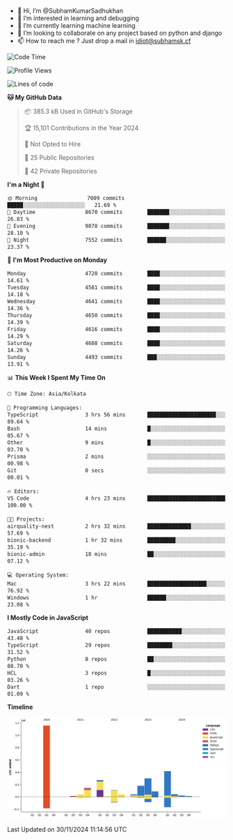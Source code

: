 - 👋 Hi, I’m @SubhamKumarSadhukhan
- 👀 I’m interested in learning and debugging
- 🌱 I’m currently learning machine learning
- 💞️ I’m looking to collaborate on any project based on python and django
- 📫 How to reach me ?
      Just drop a mail in idiot@subhamsk.cf

<!---
SubhamKumarSadhukhan/SubhamKumarSadhukhan is a ✨ special ✨ repository because its `README.md` (this file) appears on your GitHub profile.
You can click the Preview link to take a look at your changes.
--->


<!--START_SECTION:waka-->
![Code Time](http://img.shields.io/badge/Code%20Time-2%2C651%20hrs%2048%20mins-blue)

![Profile Views](http://img.shields.io/badge/Profile%20Views-1-blue)

![Lines of code](https://img.shields.io/badge/From%20Hello%20World%20I%27ve%20Written-2.9%20million%20lines%20of%20code-blue)

**🐱 My GitHub Data** 

> 📦 385.3 kB Used in GitHub's Storage 
 > 
> 🏆 15,101 Contributions in the Year 2024
 > 
> 🚫 Not Opted to Hire
 > 
> 📜 25 Public Repositories 
 > 
> 🔑 42 Private Repositories 
 > 
**I'm a Night 🦉** 

```text
🌞 Morning                7009 commits        █████░░░░░░░░░░░░░░░░░░░░   21.69 % 
🌆 Daytime                8670 commits        ███████░░░░░░░░░░░░░░░░░░   26.83 % 
🌃 Evening                9078 commits        ███████░░░░░░░░░░░░░░░░░░   28.10 % 
🌙 Night                  7552 commits        ██████░░░░░░░░░░░░░░░░░░░   23.37 % 
```
📅 **I'm Most Productive on Monday** 

```text
Monday                   4720 commits        ████░░░░░░░░░░░░░░░░░░░░░   14.61 % 
Tuesday                  4581 commits        ████░░░░░░░░░░░░░░░░░░░░░   14.18 % 
Wednesday                4641 commits        ████░░░░░░░░░░░░░░░░░░░░░   14.36 % 
Thursday                 4650 commits        ████░░░░░░░░░░░░░░░░░░░░░   14.39 % 
Friday                   4616 commits        ████░░░░░░░░░░░░░░░░░░░░░   14.29 % 
Saturday                 4608 commits        ████░░░░░░░░░░░░░░░░░░░░░   14.26 % 
Sunday                   4493 commits        ███░░░░░░░░░░░░░░░░░░░░░░   13.91 % 
```


📊 **This Week I Spent My Time On** 

```text
🕑︎ Time Zone: Asia/Kolkata

💬 Programming Languages: 
TypeScript               3 hrs 56 mins       ██████████████████████░░░   89.64 % 
Bash                     14 mins             █░░░░░░░░░░░░░░░░░░░░░░░░   05.67 % 
Other                    9 mins              █░░░░░░░░░░░░░░░░░░░░░░░░   03.70 % 
Prisma                   2 mins              ░░░░░░░░░░░░░░░░░░░░░░░░░   00.98 % 
Git                      0 secs              ░░░░░░░░░░░░░░░░░░░░░░░░░   00.01 % 

🔥 Editors: 
VS Code                  4 hrs 23 mins       █████████████████████████   100.00 % 

🐱‍💻 Projects: 
airquality-nest          2 hrs 32 mins       ██████████████░░░░░░░░░░░   57.69 % 
bionic-backend           1 hr 32 mins        █████████░░░░░░░░░░░░░░░░   35.19 % 
bionic-admin             18 mins             ██░░░░░░░░░░░░░░░░░░░░░░░   07.12 % 

💻 Operating System: 
Mac                      3 hrs 22 mins       ███████████████████░░░░░░   76.92 % 
Windows                  1 hr                ██████░░░░░░░░░░░░░░░░░░░   23.08 % 
```

**I Mostly Code in JavaScript** 

```text
JavaScript               40 repos            ███████████░░░░░░░░░░░░░░   43.48 % 
TypeScript               29 repos            ████████░░░░░░░░░░░░░░░░░   31.52 % 
Python                   8 repos             ██░░░░░░░░░░░░░░░░░░░░░░░   08.70 % 
HCL                      3 repos             █░░░░░░░░░░░░░░░░░░░░░░░░   03.26 % 
Dart                     1 repo              ░░░░░░░░░░░░░░░░░░░░░░░░░   01.09 % 
```



**Timeline**

![Lines of Code chart](https://raw.githubusercontent.com/SubhamKumarSadhukhan/SubhamKumarSadhukhan/main/assets/bar_graph.png)


 Last Updated on 30/11/2024 11:14:56 UTC
<!--END_SECTION:waka-->
